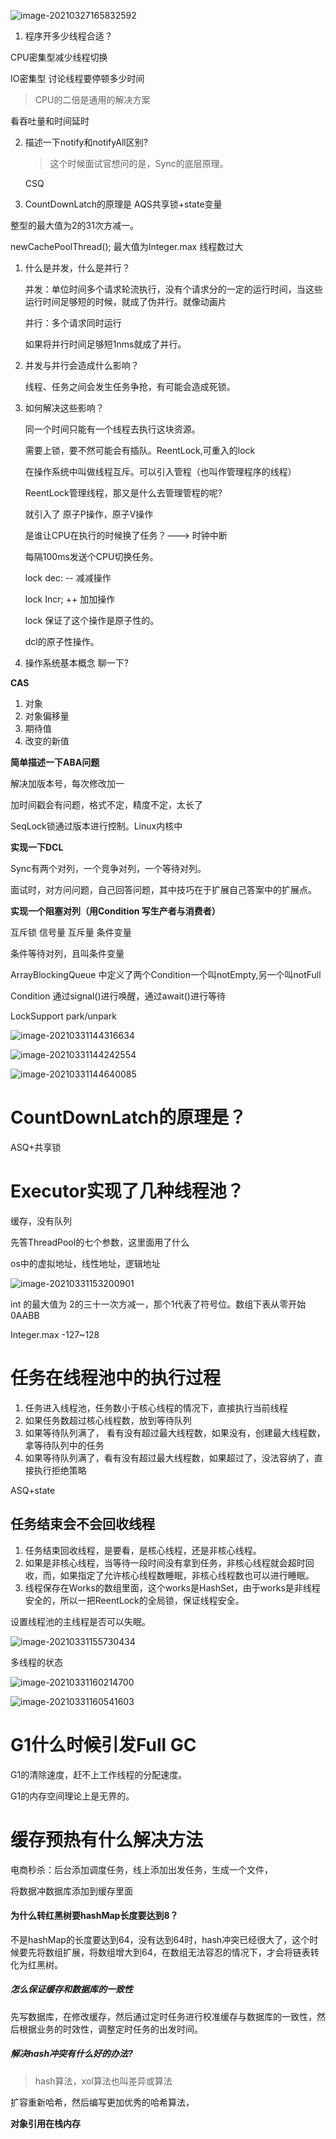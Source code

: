 ![image-20210327165832592](11_多线程_MT.assets/image-20210327165832592.png)



1. 程序开多少线程合适？

CPU密集型减少线程切换

IO密集型 讨论线程要停顿多少时间

> CPU的二倍是通用的解决方案

看吞吐量和时间延时

2. 描述一下notify和notifyAll区别?

   > 这个时候面试官想问的是，Sync的底层原理。

   CSQ
   
3. CountDownLatch的原理是   AQS共享锁+state变量

整型的最大值为2的31次方减一。

newCachePoolThread();  最大值为Integer.max   线程数过大

 

1. 什么是并发，什么是并行？

   并发：单位时间多个请求轮流执行，没有个请求分的一定的运行时间，当这些运行时间足够短的时候，就成了伪并行。就像动画片

   并行：多个请求同时运行

   如果将并行时间足够短1nms就成了并行。



2. 并发与并行会造成什么影响？

   线程、任务之间会发生任务争抢，有可能会造成死锁。

3. 如何解决这些影响？

   同一个时间只能有一个线程去执行这块资源。

   需要上锁，要不然可能会有插队。ReentLock,可重入的lock

   在操作系统中叫做线程互斥。可以引入管程（也叫作管理程序的线程）

   ReentLock管理线程，那又是什么去管理管程的呢?  

   就引入了 原子P操作，原子V操作

   是谁让CPU在执行的时候换了任务？---> 时钟中断

   每隔100ms发送个CPU切换任务。

   lock dec:  -- 减减操作

   lock Incr;  ++  加加操作

   lock 保证了这个操作是原子性的。

   dcl的原子性操作。

4. 操作系统基本概念   聊一下?

**CAS**

1. 对象
2. 对象偏移量
3. 期待值
4. 改变的新值

**简单描述一下ABA问题**

解决加版本号，每次修改加一

加时间戳会有问题，格式不定，精度不定，太长了

SeqLock锁通过版本进行控制。Linux内核中

**实现一下DCL**



Sync有两个对列，一个竞争对列，一个等待对列。



面试时，对方问问题，自己回答问题，其中技巧在于扩展自己答案中的扩展点。

**实现一个阻塞对列（用Condition 写生产者与消费者）**

互斥锁  信号量  互斥量  条件变量

条件等待对列，且叫条件变量

ArrayBlockingQueue  中定义了两个Condition一个叫notEmpty,另一个叫notFull

Condition 通过signal()进行唤醒，通过await()进行等待

LockSupport  park/unpark

![image-20210331144316634](11_多线程_MT.assets/image-20210331144316634.png)

![image-20210331144242554](11_多线程_MT.assets/image-20210331144242554.png)

![image-20210331144640085](11_多线程_MT.assets/image-20210331144640085.png)

#  CountDownLatch的原理是？

ASQ+共享锁

# Executor实现了几种线程池？

缓存，没有队列

先答ThreadPool的七个参数，这里面用了什么

os中的虚拟地址，线性地址，逻辑地址



![image-20210331153200901](11_多线程_MT.assets/image-20210331153200901.png)



int  的最大值为 2的三十一次方减一，那个1代表了符号位。数组下表从零开始0AABB

Integer.max   -127~128 

# 任务在线程池中的执行过程

1. 任务进入线程池，任务数小于核心线程的情况下，直接执行当前线程
2. 如果任务数超过核心线程数，放到等待队列
3. 如果等待队列满了， 看有没有超过最大线程数，如果没有，创建最大线程数，拿等待队列中的任务
4. 如果等待队列满了，看有没有超过最大线程数，如果超过了，没法容纳了，直接执行拒绝策略

ASQ+state

## 任务结束会不会回收线程

1. 任务结束回收线程，是要看，是核心线程，还是非核心线程。
2. 如果是非核心线程，当等待一段时间没有拿到任务，非核心线程就会超时回收，而，如果指定了允许核心线程数睡眠，非核心线程数也可以进行睡眠。
3. 线程保存在Works的数组里面，这个works是HashSet，由于works是非线程安全的，所以一把ReentLock的全局锁，保证线程安全。

设置线程池的主线程是否可以失眠。

![image-20210331155730434](11_多线程_MT.assets/image-20210331155730434.png)





多线程的状态

![image-20210331160214700](11_多线程_MT.assets/image-20210331160214700.png)

 

![image-20210331160541603](11_多线程_MT.assets/image-20210331160541603.png)





# G1什么时候引发Full  GC

G1的清除速度，赶不上工作线程的分配速度。

G1的内存空间理论上是无界的。







# 缓存预热有什么解决方法

电商秒杀：后台添加调度任务，线上添加出发任务，生成一个文件，

将数据冲数据库添加到缓存里面

#### 为什么转红黑树要hashMap长度要达到8？

不是hashMap的长度要达到64，没有达到64时，hash冲突已经很大了，这个时候要先将数组扩展，将数组增大到64，在数组无法容忍的情况下，才会将链表转化为红黑树。



##### 怎么保证缓存和数据库的一致性

先写数据库，在修改缓存，然后通过定时任务进行校准缓存与数据库的一致性，然后根据业务的时效性，调整定时任务的出发时间。

##### 解决hash冲突有什么好的办法?

> hash算法，xol算法也叫差异或算法

扩容重新哈希，然后编写更加优秀的哈希算法，



**对象引用在栈内存**

